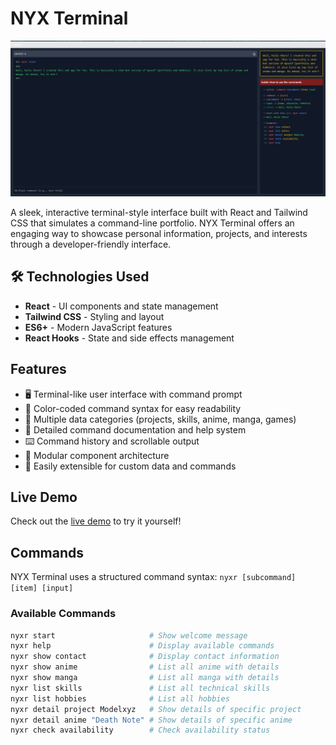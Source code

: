# NYX Terminal

![NYX Terminal Interface](src/assets/landingpage.png)

A sleek, interactive terminal-style interface built with React and Tailwind CSS that simulates a command-line portfolio. NYX Terminal offers an engaging way to showcase personal information, projects, and interests through a developer-friendly interface.

## 🛠️ Technologies Used

- **React** - UI components and state management  
- **Tailwind CSS** - Styling and layout  
- **ES6+** - Modern JavaScript features  
- **React Hooks** - State and side effects management 

## Features

- 🖥️ Terminal-like user interface with command prompt
- 🎨 Color-coded command syntax for easy readability
- 💾 Multiple data categories (projects, skills, anime, manga, games)
- 📝 Detailed command documentation and help system
- ⌨️ Command history and scrollable output
- 🧩 Modular component architecture
- 🔄 Easily extensible for custom data and commands

## Live Demo

Check out the [live demo](https://your-demo-url.com) to try it yourself!

## Commands

NYX Terminal uses a structured command syntax: `nyxr [subcommand] [item] [input]`

### Available Commands

```bash
nyxr start                     # Show welcome message
nyxr help                      # Display available commands
nyxr show contact              # Display contact information
nyxr show anime                # List all anime with details
nyxr show manga                # List all manga with details
nyxr list skills               # List all technical skills
nyxr list hobbies              # List all hobbies
nyxr detail project Modelxyz   # Show details of specific project
nyxr detail anime "Death Note" # Show details of specific anime
nyxr check availability        # Check availability status
```